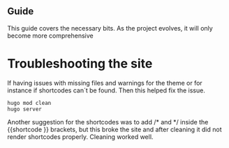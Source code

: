 ## Guide

This guide covers the necessary bits. As the project evolves, it will only become more comprehensive

# Troubleshooting the site

If having issues with missing files and warnings for the theme or for instance if shortcodes can´t be found. Then this helped fix the issue. 

```
hugo mod clean
hugo server
```

Another suggestion for the shortcodes was to add /* and */ inside the {{shortcode }} brackets, but this broke the site and after cleaning it did not render shortcodes properly. Cleaning worked well. 

